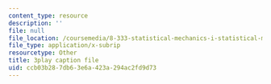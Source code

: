 ```yaml
---
content_type: resource
description: ''
file: null
file_location: /coursemedia/8-333-statistical-mechanics-i-statistical-mechanics-of-particles-fall-2013/ccb03b287db63e6a423a294ac2fd9d73_w_I0AkvbWFc.srt
file_type: application/x-subrip
resourcetype: Other
title: 3play caption file
uid: ccb03b28-7db6-3e6a-423a-294ac2fd9d73
---
```

